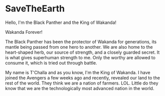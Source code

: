 # SaveTheEarth
Hello, I'm the Black Panther and the King of Wakanda!

Wakanda Forever!

The Black Panther has been the protector of Wakanda for generations, its mantle being passed from one hero to another. 
We are also home to the heart-shaped herb, our source of strength, and a closely guarded secret. It is what gives superhuman strength to me. Only the worthy are allowed to consume it, which is tried out through battle.

My name is T'Challa and as you know, I'm the King of Wakanda. I have joined the Avengers a few weeks ago and recently, revealed our land to the rest of the world. They think we are a nation of farmers. LOL. Little do they know that we are the technologically most advanced nation in the world.

